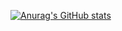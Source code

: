 [![Anurag's GitHub stats](https://github-readme-stats.vercel.app/api?username=cherry-7&count_private=true&show_icons=true&theme=gotham)](https://github.com/anuraghazra/github-readme-stats)
